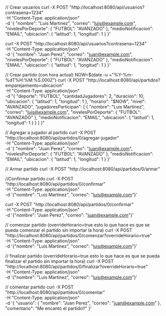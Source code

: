 // Crear usuarios
curl -X POST "http://localhost:8080/api/usuarios?contrasena=1234" \
 -H "Content-Type: application/json" \
 -d '{
"nombre": "Luis Martinez",
"correo": "luis@example.com",
"nivelesPorDeporte": { "FUTBOL": "AVANZADO" },
"medioNotificacion": "EMAIL",
"ubicacion": { "latitud": 1, "longitud": 1 }
}'

curl -X POST "http://localhost:8080/api/usuarios?contrasena=1234" \
 -H "Content-Type: application/json" \
 -d '{
"nombre": "Juan Perez",
"correo": "juan@example.com",
"nivelesPorDeporte": { "FUTBOL": "AVANZADO" },
"medioNotificacion": "EMAIL",
"ubicacion": { "latitud": 1, "longitud": 1 }
}'

// Crear partido (con hora actual)
NOW=$(date -u +"%Y-%m-%dT%H:%M:%S.000Z")
curl -X POST "http://localhost:8080/api/partidos?emparejamiento=ubicacion" \
  -H "Content-Type: application/json" \
  -d "{
    \"deporte\": \"FUTBOL\",
    \"cantidadJugadores\": 2,
    \"duracion\": 10,
    \"ubicacion\": { \"latitud\": 1, \"longitud\": 1 },
    \"horario\": \"$NOW\",
\"nivel\": \"AVANZADO\",
\"jugadoresParticipan\": [
{
\"nombre\": \"Luis Martinez\",
\"correo\": \"luis@example.com\",
\"nivelesPorDeporte\": { \"FUTBOL\": \"AVANZADO\" },
\"medioNotificacion\": \"EMAIL\",
\"ubicacion\": { \"latitud\": 1, \"longitud\": 1 }
}
]
}"

// Agregar a jugador al partido
curl -X POST "http://localhost:8080/api/partidos/0/agregar-jugador" \
 -H "Content-Type: application/json" \
 -d '{
"nombre": "Juan Perez",
"correo": "juan@example.com",
"nivelesPorDeporte": { "FUTBOL": "AVANZADO" },
"medioNotificacion": "EMAIL",
"ubicacion": { "latitud": 1, "longitud": 1 }
}'

// Armar partido
curl -X POST "http://localhost:8080/api/partidos/0/armar"

//Confirmar partido
curl -X POST "http://localhost:8080/api/partidos/0/confirmar" \
 -H "Content-Type: application/json" \
 -d '{"nombre": "Luis Martinez", "correo": "luis@example.com"}'

curl -X POST "http://localhost:8080/api/partidos/0/confirmar" \
 -H "Content-Type: application/json" \
 -d '{"nombre": "Juan Perez", "correo": "juan@example.com"}'

// comenzar partido (overrideHorario=true esto lo que hace es que se pueda comenzar el partido sin importar la hora)
curl -X POST "http://localhost:8080/api/partidos/0/comenzar?overrideHorario=true" \
 -H "Content-Type: application/json" \
 -d '{"nombre": "Luis Martinez", "correo": "luis@example.com"}'

// finalizar partido (overrideHorario=true esto lo que hace es que se pueda finalizar el partido sin importar la hora)
curl -X POST "http://localhost:8080/api/partidos/0/finalizar?overrideHorario=true" \
 -H "Content-Type: application/json" \
 -d '{"nombre": "Luis Martinez", "correo": "luis@example.com"}'

// comentar partido
curl -X POST "http://localhost:8080/api/partidos/0/comentar" \
 -H "Content-Type: application/json" \
 -d '{
"usuario": { "nombre": "Juan Perez", "correo": "juan@example.com" },
"comentario": "Me encantó el partido!!"
}'
